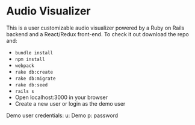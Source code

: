 # Audio Visualizer

This is a user customizable audio visualizer powered by a Ruby on Rails backend and a React/Redux front-end. To check it out download the repo and:

  - ```bundle install```
  - ```npm install```
  - ```webpack```
  - ```rake db:create```
  - ```rake db:migrate```
  - ```rake db:seed```
  - ```rails s```
  - Open localhost:3000 in your browser
  - Create a new user or login as the demo user

Demo user credentials:
u: Demo
p: password
